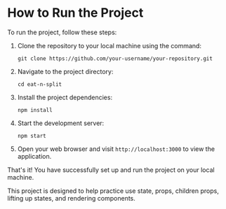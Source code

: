 # How to Run the Project

To run the project, follow these steps:

1. Clone the repository to your local machine using the command:

   ```
   git clone https://github.com/your-username/your-repository.git
   ```

2. Navigate to the project directory:

   ```
   cd eat-n-split
   ```

3. Install the project dependencies:

   ```
   npm install
   ```

4. Start the development server:

   ```
   npm start
   ```

5. Open your web browser and visit `http://localhost:3000` to view the application.

That's it! You have successfully set up and run the project on your local machine.

This project is designed to help practice use state, props, children props, lifting up states, and rendering components.

